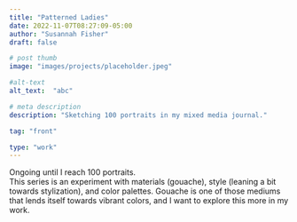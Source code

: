 ```yaml
---
title: "Patterned Ladies"
date: 2022-11-07T08:27:09-05:00
author: "Susannah Fisher"
draft: false

# post thumb
image: "images/projects/placeholder.jpeg"

#alt-text
alt_text:  "abc"

# meta description
description: "Sketching 100 portraits in my mixed media journal."

tag: "front"

type: "work"
---
```


<figcaption>Ongoing until I reach 100 portraits.</figcaption>
This series is an experiment with materials (gouache), style (leaning a bit towards stylization), and color palettes. Gouache is one of those mediums that lends itself towards vibrant colors, and I want to explore this more in my work.


